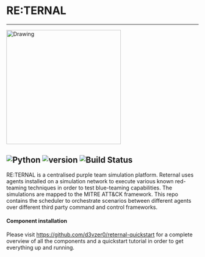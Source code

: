 #  RE:TERNAL
-------------

<img src="https://i.postimg.cc/7hwhx4Dp/reternal.png" alt="Drawing" style="width: 300px;"/>

![Python](https://img.shields.io/badge/Python-3.6-green.svg)
![version](https://img.shields.io/badge/Version-Alpha_0.0.1-orange.svg)
![Build Status](https://travis-ci.com/d3vzer0/reternal-c2.svg?branch=development)
---------------------

RE:TERNAL is a centralised purple team simulation platform. Reternal uses agents installed on a simulation network to execute various known
red-teaming techniques in order to test blue-teaming capabilities. The simulations are mapped to the MITRE ATT&CK framework. This repo contains the scheduler to orchestrate scenarios between different agents over different third party command and control frameworks.

#### Component installation
Please visit https://github.com/d3vzer0/reternal-quickstart for a complete overview of all the components and a quickstart tutorial in order to get everything up and running.


